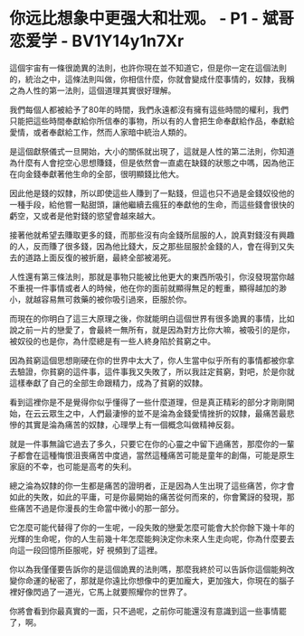 # 你远比想象中更强大和壮观。 - P1 - 斌哥恋爱学 - BV1Y14y1n7Xr

這個宇宙有一條很詭異的法則，也許你現在並不知道它，但是你一定在這個法則的，統治之中，這條法則叫做，你相信什麼，你就會變成什麼事情的，奴隸，我稱之為人性的第一法則，這個道理其實很好理解。

我們每個人都被給予了80年的時間，我們永遠都沒有擁有這些時間的權利，我們只能把這些時間奉獻給你所信奉的事物，所以有的人會把生命奉獻給作品，奉獻給愛情，或者奉獻給工作，然而人家暗中統治人類的。

是這個獻祭儀式一旦開始，大小的關係就出現了，這就是人性的第二法則，你知道為什麼有人會挖空心思想賺錢，但是依然會一直處在缺錢的狀態之中嗎，因為他正在向金錢奉獻著他生命的全部，很明顯錢比他大。

因此他是錢的奴隸，所以即使這些人賺到了一點錢，但這也只不過是金錢奴役他的一種手段，給他嘗一點甜頭，讓他繼續去瘋狂的奉獻他的生命，而這些錢會很快的虧空，又或者是他對錢的慾望會越來越大。

接著他就希望去賺取更多的錢，而那些沒有向金錢所屈服的人，說真對錢沒有興趣的人，反而賺了很多錢，因為他比錢大，反之那些屈服於金錢的人，會在得到又失去的道路上面反復的被折磨，最終全部被渴死。

人性還有第三條法則，那就是事物只能被比他更大的東西所吸引，你沒發現當你越不重視一件事情或者人的時候，他在你的面前就顯得無足的輕重，顯得越加的渺小，就越容易無可救藥的被你吸引過來，臣服於你。

而現在的你明白了這三大原理之後，你就能明白這個世界有很多詭異的事情，比如說之前一片的戀愛了，會最終一無所有，就是因為對方比你大嘛，被吸引的是你，被奴役的也是你，為什麼總是有一些人終身陷於貧窮之中。

因為貧窮這個思想剛硬在你的世界中太大了，你人生當中似乎所有的事情都被你拿去驗證，你貧窮的這件事，這件事我又失敗了，所以我註定貧窮，對吧，於是你就這樣奉獻了自己的全部生命跟精力，成為了貧窮的奴隸。

看到這裡你是不是覺得你似乎懂得了一些什麼道理，但是真正精彩的部分才剛剛開始，在云云眾生之中，人們最淒慘的並不是淪為金錢愛情挫折的奴隸，最痛苦最悲慘的其實是淪為痛苦的奴隸，心理學上有一個概念叫做精神反芻。

就是一件事無論它過去了多久，只要它在你的心靈之中留下過痛苦，那麼你的一輩子都會在這種悔恨沮喪痛苦中度過，當然這種痛苦可能是童年的創傷，可能是原生家庭的不幸，也可能是高考的失利。

總之淪為奴隸的你一生都是痛苦的證明者，正是因為人生出現了這些痛苦，你才會如此的失敗，如此的平庸，可是你最開始的痛苦從何而來的，你會驚訝的發現，那些痛苦不過是你漫長的生命當中微小的那一部分。

它怎麼可能代替得了你的一生呢，一段失敗的戀愛怎麼可能會大於你餘下幾十年的光輝的生命呢，你的人生前幾十年怎麼能夠決定你未來人生走向呢，你為什麼要去向這一段回憶所臣服呢，好 視頻到了這裡。

你以為我僅僅要告訴你的是這個詭異的法則嗎，那麼我終於可以告訴你這個能夠改變你命運的秘密了，那就是你遠比你想像中的更加龐大，更加強大，你現在的腦子裡好像閃過了一道光，它馬上就要照耀你的世界了。

你將會看到你最真實的一面，只不過呢，之前你可能還沒有意識到這一些事情罷了，啊。
